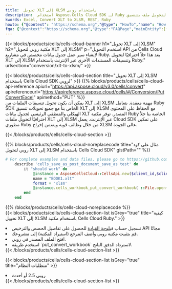 ```yaml
---
title:  تحويل XLT إلى XLSM باستخدام روبي
description:  استخدام Aspose.Cells Cloud SDK لـ Ruby لتحويل ملف بتنسيق XLT إلى ملف بتنسيق XLSM.
kwords: Excel, Convert XLT to XLSM, REST, Ruby
howto: {"@context": "https://schema.org","@type": "HowTo","name": "How to convert XLT to XLSM using the Cells Cloud Ruby library.","description": "How to convert XLT to XLSM using the Cells Cloud Ruby library.","image": {"@type": "ImageObject"},"url": "/ruby/conversion/xlt-to-xlsm/","step": [{ "@type": "HowToStep","name": "How to convert XLT to XLSM using the Cells Cloud Ruby library. step 1", "image": {"@type": "ImageObject",},"url": "/ruby/conversion/xlt-to-xlsm/","text": "Register an account at <a href='https://dashboard.aspose.cloud/'>Dashboard</a> to get free API quota & authorization details",},{ "@type": "HowToStep","name": "How to convert XLT to XLSM using the Cells Cloud Ruby library. step 1", "image": {"@type": "ImageObject",},"url": "/ruby/conversion/xlt-to-xlsm/","text": "Install Ruby library and add the reference (import the library) to your project.",},{ "@type": "HowToStep","name": "How to convert XLT to XLSM using the Cells Cloud Ruby library. step 1", "image": {"@type": "ImageObject",},"url": "/ruby/conversion/xlt-to-xlsm/","text": "Open the source file in Ruby.",},{ "@type": "HowToStep","name": "How to convert XLT to XLSM using the Cells Cloud Ruby library. step 1", "image": {"@type": "ImageObject",},"url": "/ruby/conversion/xlt-to-xlsm/","text": "Use the `put_convert_workbook` method to retrieve the resulting stream.",}, ],"supply": {"@type": "HowToSupply","name": "document"},"tool": [{"@type": "HowToTool","name": "RubyMine, Visual Studio Code, Aptana Studio, NetBeans"},{"@type": "HowToTool","name": "Aspose Cells"}],"totalTime": "PT6M"}
fqa: {"@context":"https://schema.org","@type":"FAQPage","mainEntity":[{"@type":"Question","name":"Why convert file formats in C# using REST API?","acceptedAnswer":{"@type":"Answer","text":"Documents are encoded in many ways, and some files may be incompatible with the software you use. To open and read such files, just convert them to appropriate file formats.<br/><ol><li>Install .NET SDK and add the reference (import the library) to your project.</li><li>Open the source file in C# using REST API.</li><li>Call the PutConvertWorkbookRequest() method, passing an output filename with required extension.</li><li>Get the result of conversion as a separate file.</li></ol>"}},{"@type":"Question","name":"What file formats can I convert with your C# library?","acceptedAnswer":{"@type":"Answer","text":"We support a variety of file formats for conversion using .NET library, including XLSX, Excel, xls , PDF, CSV, HTML, Markdown, XML, PNG, JPG, TIFF, Json, TXT and many more."}},{"@type":"Question","name":"What is the maximum allowed file size for conversion using this .NET library?","acceptedAnswer":{"@type":"Answer","text":"There are no file size limits for format conversions using .NET library."}}]}
---
```

{{< blocks/products/cells/cells-cloud-banner h1="تحويل XLT إلى XLSM" h2="مكتبة روبي لتحويل XLT إلى XLSM" p="استخدم التحويل API من Cells Cloud لإنشاء سير عمل جدول بيانات مخصص في مشاريع Ruby. يعد هذا حلاً احترافيًا لتحويل XLT إلى XLSM وتنسيقات المستندات الأخرى عبر الإنترنت باستخدام Ruby." urlsection="conversion/xlt-to-xlsm/" >}}

{{< blocks/products/cells/cells-cloud-section title="تحويل XLT إلى XLSM باستخدام Cells Cloud SDK لروبي" >}}
{{% blocks/products/cells/cells-cloud-api-reference apiurl="https://api.aspose.cloud/v3.0/cells/convert" apireferenceurl="https://apireference.aspose.cloud/cells/#/Conversion/PutConvertExcel" apimethod="PUT" %}}
<br/>
يمكن أن يكون تحويل تنسيقات الملفات من XLT إلى XLSM مهمة معقدة. يتعامل Ruby SDK الخاص بنا مع جميع تحويلات تنسيق XLT إلى XLSM مع الحفاظ على المحتوى الهيكلي والمنطقي الرئيسي لجدول بيانات XLT المصدر. توفر مكتبة Ruby الخاصة بنا حلاً احترافيًا لتحويل ملفات XLT إلى XLSM عبر الإنترنت. يعمل Cloud SDK على تمكين مطوري Ruby من خلال وظائف قوية ويضمن إخراج XLSM عالي الجودة.

{{< /blocks/products/cells/cells-cloud-section >}}

{{% blocks/products/cells/cells-cloud-noreplacecode title="مثال على كود روبي لتحويل XLT إلى XLSM باستخدام Cells Cloud SDK" gistPath="" %}}
 
```ruby
# For complete examples and data files, please go to https://github.com/aspose-cells-cloud/aspose-cells-cloud-ruby/
    describe 'cells_save_as_post_document_save_as test' do
        it "should work" do
            @instance = AsposeCellsCloud::CellsApi.new($client_id,$client_secret,"v3.0","https://api.aspose.cloud/")
            name = "BOOK1.xlt"
            format = 'xlsm'
            @instance.cells_workbook_put_convert_workbook( ::File.open(File.expand_path("data/"+name),"r")  {|io| io.read(io.size) },{:format=>format})     
        end
    end
```
 
{{% /blocks/products/cells/cells-cloud-noreplacecode %}}
<br/>
{{< blocks/products/cells/cells-cloud-section-list isGrey="true" title="كيفية تحويل XLT إلى XLSM باستخدام مكتبة Cells Cloud Ruby." >}}
<li> تسجيل حساب في<a href="https://dashboard.aspose.cloud/">لوحة القيادة</a> للحصول على تفاصيل الحصص والترخيص API مجانًا</li>
<li>قم بتثبيت مكتبة روبي وأضف المرجع (استيراد المكتبة) إلى مشروعك.</li>
<li>افتح الملف المصدر في روبي.</li>
<li>استخدم طريقة `put_convert_workbook` لاسترداد الدفق الناتج.</li>
{{< /blocks/products/cells/cells-cloud-section-list >}}

{{< blocks/products/cells/cells-cloud-section-list isGrey="true" title="متطلبات النظام" >}}
<li>روبي 2.5 أو أحدث</li>
{{< /blocks/products/cells/cells-cloud-section-list >}}
